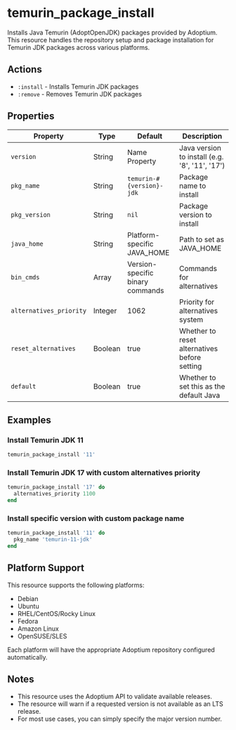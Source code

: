 # temurin_package_install

Installs Java Temurin (AdoptOpenJDK) packages provided by Adoptium. This resource handles the repository setup and package installation for Temurin JDK packages across various platforms.

## Actions

- `:install` - Installs Temurin JDK packages
- `:remove` - Removes Temurin JDK packages

## Properties

| Property              | Type           | Default                                | Description                                  |
|-----------------------|----------------|----------------------------------------|----------------------------------------------|
| `version`             | String         | Name Property                          | Java version to install (e.g. '8', '11', '17') |
| `pkg_name`            | String         | `temurin-#{version}-jdk`               | Package name to install                      |
| `pkg_version`         | String         | `nil`                                  | Package version to install                   |
| `java_home`           | String         | Platform-specific JAVA_HOME            | Path to set as JAVA_HOME                     |
| `bin_cmds`            | Array          | Version-specific binary commands       | Commands for alternatives                    |
| `alternatives_priority` | Integer      | 1062                                   | Priority for alternatives system             |
| `reset_alternatives`  | Boolean        | true                                   | Whether to reset alternatives before setting |
| `default`             | Boolean        | true                                   | Whether to set this as the default Java      |

## Examples

### Install Temurin JDK 11

```ruby
temurin_package_install '11'
```

### Install Temurin JDK 17 with custom alternatives priority

```ruby
temurin_package_install '17' do
  alternatives_priority 1100
end
```

### Install specific version with custom package name

```ruby
temurin_package_install '11' do
  pkg_name 'temurin-11-jdk'
end
```

## Platform Support

This resource supports the following platforms:

- Debian
- Ubuntu
- RHEL/CentOS/Rocky Linux
- Fedora
- Amazon Linux
- OpenSUSE/SLES

Each platform will have the appropriate Adoptium repository configured automatically.

## Notes

- This resource uses the Adoptium API to validate available releases.
- The resource will warn if a requested version is not available as an LTS release.
- For most use cases, you can simply specify the major version number.
